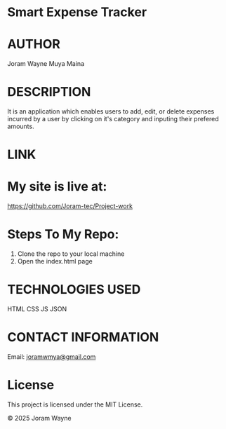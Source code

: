 # Smart Expense Tracker

# AUTHOR
Joram Wayne Muya Maina

# DESCRIPTION
It is an application which enables users to add, edit, or delete expenses incurred by a user by clicking on it's category and inputing their prefered amounts.

# LINK

# My site is live at:
https://github.com/Joram-tec/Project-work

# Steps To My Repo:
1. Clone the repo to your local machine
2. Open the index.html page


# TECHNOLOGIES USED
HTML
CSS
JS
JSON

# CONTACT INFORMATION

Email: joramwmya@gmail.com

# License
This project is licensed under the MIT License.

© 2025 Joram Wayne

